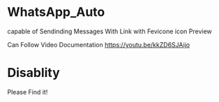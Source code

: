 # WhatsApp_Auto
capable of
Sendinding Messages With Link with Fevicone icon Preview

Can Follow Video Documentation
https://youtu.be/kkZD6SJAijo

# Disablity
Please Find it!
